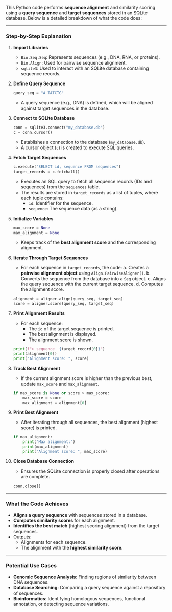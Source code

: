 This Python code performs **sequence alignment** and similarity scoring using a **query sequence** and **target sequences** stored in an SQLite database. Below is a detailed breakdown of what the code does:

---

### **Step-by-Step Explanation**

1. **Import Libraries**
   - `Bio.Seq.Seq`: Represents sequences (e.g., DNA, RNA, or proteins).
   - `Bio.Align`: Used for pairwise sequence alignment.
   - `sqlite3`: Used to interact with an SQLite database containing sequence records.

2. **Define Query Sequence**
   ```python
   query_seq = "A TATCTG"
   ```
   - A query sequence (e.g., DNA) is defined, which will be aligned against target sequences in the database.

3. **Connect to SQLite Database**
   ```python
   conn = sqlite3.connect("my_database.db")
   c = conn.cursor()
   ```
   - Establishes a connection to the database (`my_database.db`).
   - A cursor object (`c`) is created to execute SQL queries.

4. **Fetch Target Sequences**
   ```python
   c.execute("SELECT id, sequence FROM sequences")
   target_records = c.fetchall()
   ```
   - Executes an SQL query to fetch all sequence records (IDs and sequences) from the `sequences` table.
   - The results are stored in `target_records` as a list of tuples, where each tuple contains:
     - `id`: Identifier for the sequence.
     - `sequence`: The sequence data (as a string).

5. **Initialize Variables**
   ```python
   max_score = None
   max_alignment = None
   ```
   - Keeps track of the **best alignment score** and the corresponding alignment.

6. **Iterate Through Target Sequences**
   - For each sequence in `target_records`, the code:
     a. Creates a **pairwise alignment object** using `Align.PairwiseAligner()`.
     b. Converts the sequence from the database into a `Seq` object.
     c. Aligns the query sequence with the current target sequence.
     d. Computes the alignment score.

   ```python
   alignment = aligner.align(query_seq, target_seq)
   score = aligner.score(query_seq, target_seq)
   ```

7. **Print Alignment Results**
   - For each sequence:
     - The `id` of the target sequence is printed.
     - The best alignment is displayed.
     - The alignment score is shown.

   ```python
   print(f"> sequence  {target_record[0]}")
   print(alignment[0])
   print("Alignment score: ", score)
   ```

8. **Track Best Alignment**
   - If the current alignment score is higher than the previous best, update `max_score` and `max_alignment`.

   ```python
   if max_score is None or score > max_score:
       max_score = score
       max_alignment = alignment[0]
   ```

9. **Print Best Alignment**
   - After iterating through all sequences, the best alignment (highest score) is printed.

   ```python
   if max_alignment:
       print("Max alignment:")
       print(max_alignment)
       print("Alignment score: ", max_score)
   ```

10. **Close Database Connection**
    - Ensures the SQLite connection is properly closed after operations are complete.

    ```python
    conn.close()
    ```

---

### **What the Code Achieves**
- **Aligns a query sequence** with sequences stored in a database.
- **Computes similarity scores** for each alignment.
- **Identifies the best match** (highest scoring alignment) from the target sequences.
- Outputs:
  - Alignments for each sequence.
  - The alignment with the **highest similarity score**.

---

### **Potential Use Cases**
- **Genomic Sequence Analysis**: Finding regions of similarity between DNA sequences.  
- **Database Searching**: Comparing a query sequence against a repository of sequences.  
- **Bioinformatics**: Identifying homologous sequences, functional annotation, or detecting sequence variations.  
